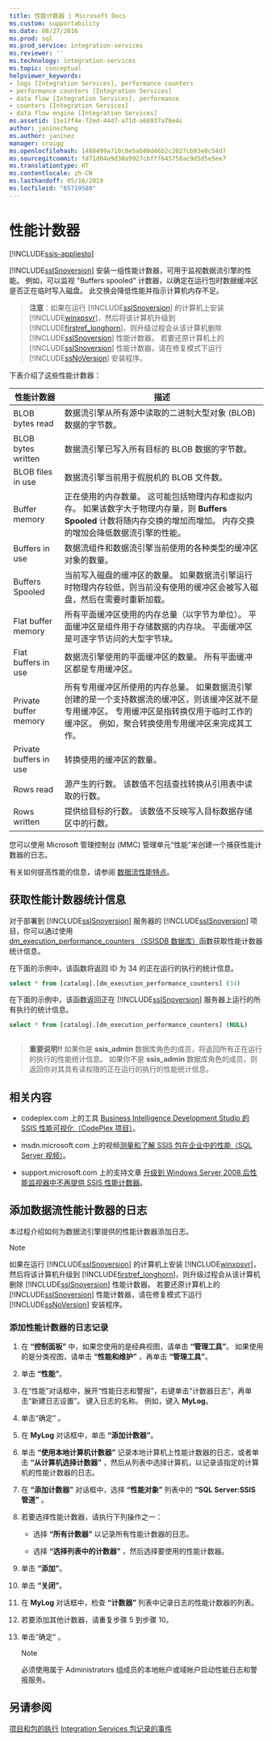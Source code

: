 ```yaml
---
title: 性能计数器 | Microsoft Docs
ms.custom: supportability
ms.date: 08/27/2016
ms.prod: sql
ms.prod_service: integration-services
ms.reviewer: ''
ms.technology: integration-services
ms.topic: conceptual
helpviewer_keywords:
- logs [Integration Services], performance counters
- performance counters [Integration Services]
- data flow [Integration Services], performance
- counters [Integration Services]
- data flow engine [Integration Services]
ms.assetid: 11e17f4e-72ed-44d7-a71d-a68937a78e4c
author: janinezhang
ms.author: janinez
manager: craigg
ms.openlocfilehash: 1488499a710c8e5ab80d46b2c2027cb93e0c54d7
ms.sourcegitcommit: fd71d04a9d30a9927cbfff645750ac9d5d5e5ee7
ms.translationtype: HT
ms.contentlocale: zh-CN
ms.lasthandoff: 05/16/2019
ms.locfileid: "65719580"
---
```

# <a name="performance-counters"></a>性能计数器

[!INCLUDE[ssis-appliesto](../../includes/ssis-appliesto-ssvrpluslinux-asdb-asdw-xxx.md)]


  [!INCLUDE[ssISnoversion](../../includes/ssisnoversion-md.md)] 安装一组性能计数器，可用于监视数据流引擎的性能。 例如，可以监视 "Buffers spooled" 计数器，以确定在运行包时数据缓冲区是否正在临时写入磁盘。 此交换会降低性能并指示计算机内存不足。  
  
> **注意**：如果在运行 [!INCLUDE[ssISnoversion](../../includes/ssisnoversion-md.md)] 的计算机上安装 [!INCLUDE[winxpsvr](../../includes/winxpsvr-md.md)]，然后将该计算机升级到 [!INCLUDE[firstref_longhorn](../../includes/firstref-longhorn-md.md)]，则升级过程会从该计算机删除 [!INCLUDE[ssISnoversion](../../includes/ssisnoversion-md.md)] 性能计数器。 若要还原计算机上的 [!INCLUDE[ssISnoversion](../../includes/ssisnoversion-md.md)] 性能计数器，请在修复模式下运行 [!INCLUDE[ssNoVersion](../../includes/ssnoversion-md.md)] 安装程序。  
  
 下表介绍了这些性能计数器：  
  
|性能计数器|描述|  
|-------------------------|-----------------|  
|BLOB bytes read|数据流引擎从所有源中读取的二进制大型对象 (BLOB) 数据的字节数。|  
|BLOB bytes written|数据流引擎已写入所有目标的 BLOB 数据的字节数。|  
|BLOB files in use|数据流引擎当前用于假脱机的 BLOB 文件数。|  
|Buffer memory|正在使用的内存数量。 这可能包括物理内存和虚拟内存。 如果该数字大于物理内存量，则 **Buffers Spooled** 计数将随内存交换的增加而增加。 内存交换的增加会降低数据流引擎的性能。|  
|Buffers in use|数据流组件和数据流引擎当前使用的各种类型的缓冲区对象的数量。|  
|Buffers Spooled|当前写入磁盘的缓冲区的数量。 如果数据流引擎运行时物理内存较低，则当前没有使用的缓冲区会被写入磁盘，然后在需要时重新加载。|  
|Flat buffer memory|所有平面缓冲区使用的内存总量（以字节为单位）。 平面缓冲区是组件用于存储数据的内存块。 平面缓冲区是可逐字节访问的大型字节块。|  
|Flat buffers in use|数据流引擎使用的平面缓冲区的数量。 所有平面缓冲区都是专用缓冲区。|  
|Private buffer memory|所有专用缓冲区所使用的内存总量。 如果数据流引擎创建的是一个支持数据流的缓冲区，则该缓冲区就不是专用缓冲区。 专用缓冲区是指转换仅用于临时工作的缓冲区。 例如，聚合转换使用专用缓冲区来完成其工作。|  
|Private buffers in use|转换使用的缓冲区的数量。|  
|Rows read|源产生的行数。 该数值不包括查找转换从引用表中读取的行数。|  
|Rows written|提供给目标的行数。 该数值不反映写入目标数据存储区中的行数。|  
  
 您可以使用 Microsoft 管理控制台 (MMC) 管理单元“性能”来创建一个捕获性能计数器的日志。  
  
 有关如何提高性能的信息，请参阅 [数据流性能特点](../../integration-services/data-flow/data-flow-performance-features.md)。  
  
## <a name="obtain-performance-counter-statistics"></a>获取性能计数器统计信息  
 对于部署到 [!INCLUDE[ssISnoversion](../../includes/ssisnoversion-md.md)] 服务器的 [!INCLUDE[ssISnoversion](../../includes/ssisnoversion-md.md)] 项目，你可以通过使用 [dm_execution_performance_counters （SSISDB 数据库）](../../integration-services/functions-dm-execution-performance-counters.md)函数获取性能计数器统计信息。  
  
 在下面的示例中，该函数将返回 ID 为 34 的正在运行的执行的统计信息。  
  
```sql
select * from [catalog].[dm_execution_performance_counters] (34)  
```  
  
 在下面的示例中，该函数返回正在 [!INCLUDE[ssISnoversion](../../includes/ssisnoversion-md.md)] 服务器上运行的所有执行的统计信息。  
  
```sql
select * from [catalog].[dm_execution_performance_counters] (NULL)  
  
```  
  
> **重要说明!!** 如果你是 **ssis_admin** 数据库角色的成员，将返回所有正在运行的执行的性能统计信息。  如果你不是 **ssis_admin** 数据库角色的成员，则返回你对其具有读权限的正在运行的执行的性能统计信息。  
  
## <a name="related-content"></a>相关内容  
  
-   codeplex.com 上的工具 [Business Intelligence Development Studio 的 SSIS 性能可视化（CodePlex 项目）](https://go.microsoft.com/fwlink/?LinkId=146626)。  
  
-   msdn.microsoft.com 上的视频[测量和了解 SSIS 包在企业中的性能（SQL Server 视频）](https://go.microsoft.com/fwlink/?LinkId=150497)。  
  
-   support.microsoft.com 上的支持文章 [升级到 Windows Server 2008 后性能监视器中不再提供 SSIS 性能计数器](https://go.microsoft.com/fwlink/?LinkId=235319)。  

## <a name="add-a-log-for-data-flow-performance-counters"></a>添加数据流性能计数器的日志
  本过程介绍如何为数据流引擎提供的性能计数器添加日志。  
  
> [!NOTE]  
>  如果在运行 [!INCLUDE[ssISnoversion](../../includes/ssisnoversion-md.md)] 的计算机上安装 [!INCLUDE[winxpsvr](../../includes/winxpsvr-md.md)]，然后将该计算机升级到 [!INCLUDE[firstref_longhorn](../../includes/firstref-longhorn-md.md)]，则升级过程会从该计算机删除 [!INCLUDE[ssISnoversion](../../includes/ssisnoversion-md.md)] 性能计数器。 若要还原计算机上的 [!INCLUDE[ssISnoversion](../../includes/ssisnoversion-md.md)] 性能计数器，请在修复模式下运行 [!INCLUDE[ssNoVersion](../../includes/ssnoversion-md.md)] 安装程序。  
  
### <a name="to-add-logging-of-performance-counters"></a>添加性能计数器的日志记录  
  
1.  在 **“控制面板”** 中，如果您使用的是经典视图，请单击 **“管理工具”**。 如果使用的是分类视图，请单击 **“性能和维护”** ，再单击 **“管理工具”**。  
  
2.  单击 **“性能”**。  
  
3.  在“性能”对话框中，展开“性能日志和警报”，右键单击“计数器日志”，再单击“新建日志设置”。 键入日志的名称。 例如，键入 **MyLog**。  
  
4.  单击“确定” 。  
  
5.  在 **MyLog** 对话框中，单击 **“添加计数器”**。  
  
6.  单击 **“使用本地计算机计数器”** 记录本地计算机上性能计数器的日志，或者单击 **“从计算机选择计数器”** ，然后从列表中选择计算机，以记录该指定的计算机的性能计数器的日志。  
  
7.  在 **“添加计数器”** 对话框中，选择 **“性能对象”** 列表中的 **“SQL Server:SSIS 管道”** 。  
  
8.  若要选择性能计数器，请执行下列操作之一：  
  
    -   选择 **“所有计数器”** 以记录所有性能计数器的日志。  
  
    -   选择 **“选择列表中的计数器”** ，然后选择要使用的性能计数器。  
  
9. 单击 **“添加”**。  
  
10. 单击 **“关闭”**。  
  
11. 在 **MyLog** 对话框中，检查 **“计数器”** 列表中记录日志的性能计数器的列表。  
  
12. 若要添加其他计数器，请重复步骤 5 到步骤 10。  
  
13. 单击“确定” 。  
  
    > [!NOTE]  
    >  必须使用属于 Administrators 组成员的本地帐户或域帐户启动性能日志和警报服务。  

## <a name="see-also"></a>另请参阅  
 [项目和包的执行](../packages/run-integration-services-ssis-packages.md) [Integration Services 包记录的事件](../../integration-services/performance/events-logged-by-an-integration-services-package.md)  
